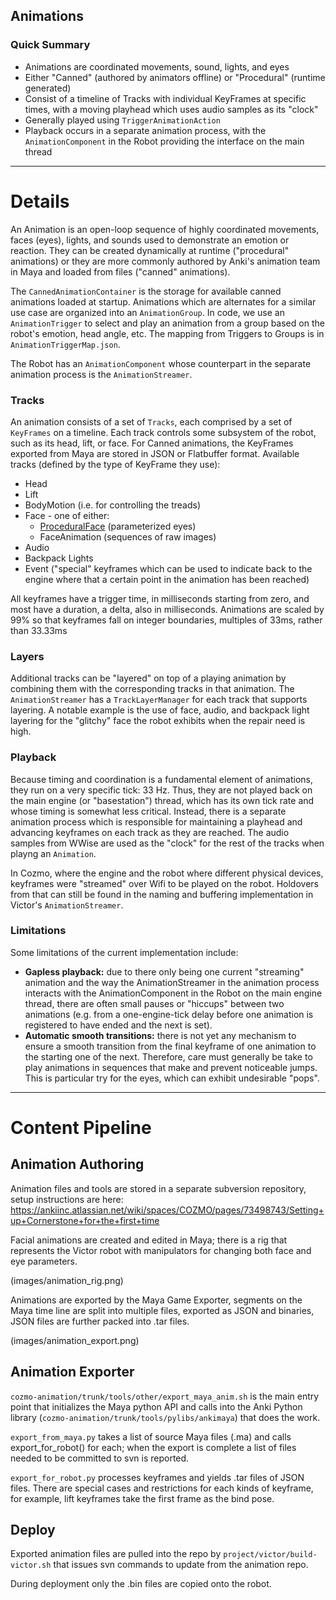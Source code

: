 ## Animations

### Quick Summary

* Animations are coordinated movements, sound, lights, and eyes
* Either "Canned" (authored by animators offline) or "Procedural" (runtime generated)
* Consist of a timeline of Tracks with individual KeyFrames at specific times, with a moving playhead which uses audio samples as its "clock"
* Generally played using `TriggerAnimationAction`
* Playback occurs in a separate animation process, with the `AnimationComponent` in the Robot providing the interface on the main thread

---

# Details

An Animation is an open-loop sequence of highly coordinated movements, faces (eyes), lights, and sounds used to demonstrate an emotion or reaction. They can be created dynamically at runtime ("procedural" animations) or they are more commonly authored by Anki's animation team in Maya and loaded from files ("canned" animations). 

The `CannedAnimationContainer` is the storage for available canned animations loaded at startup. Animations which are alternates for a similar use case are organized into an `AnimationGroup`. In code, we use an `AnimationTrigger` to select and play an animation from a group based on the robot's emotion, head angle, etc. The mapping from Triggers to Groups is in `AnimationTriggerMap.json`.

The Robot has an `AnimationComponent` whose counterpart in the separate animation process is the `AnimationStreamer`.

### Tracks
An animation consists of a set of `Tracks`, each comprised by a set of `KeyFrames` on a timeline. Each track controls some subsystem of the robot, such as its head, lift, or face. For Canned animations, the KeyFrames exported from Maya are stored in JSON or Flatbuffer format. Available tracks (defined by the type of KeyFrame they use):

* Head
* Lift
* BodyMotion (i.e. for controlling the treads)
* Face - one of either:
  - [ProceduralFace](proceduralFace.md) (parameterized eyes)
  - FaceAnimation (sequences of raw images)
* Audio
* Backpack Lights
* Event ("special" keyframes which can be used to indicate back to the engine where that a certain point in the animation has been reached)

All keyframes have a trigger time, in milliseconds starting from zero, and most have a duration, a delta, also in milliseconds. Animations are scaled by 99% so that keyframes fall on integer boundaries, multiples of 33ms, rather than 33.33ms

### Layers
Additional tracks can be "layered" on top of a playing animation by combining them with the corresponding tracks in that animation. The `AnimationStreamer` has a `TrackLayerManager` for each track that supports layering. A notable example is the use of face, audio, and backpack light layering for the "glitchy" face the robot exhibits when the repair need is high.

### Playback
Because timing and coordination is a fundamental element of animations, they run on a very specific tick: 33 Hz. Thus, they are not played back on the main engine (or "basestation") thread, which has its own tick rate and whose timing is somewhat less critical. Instead, there is a separate animation process which is responsible for maintaining a playhead and advancing keyframes on each track as they are reached. The audio samples from WWise are used as the "clock" for the rest of the tracks when playng an `Animation`.

In Cozmo, where the engine and the robot where different physical devices, keyframes were "streamed" over Wifi to be played on the robot. Holdovers from that can still be found in the naming and buffering implementation in Victor's `AnimationStreamer`. 

### Limitations
Some limitations of the current implementation include:

 * **Gapless playback:** due to there only being one current "streaming" animation and the way the AnimationStreamer in the animation process interacts with the AnimationComponent in the Robot on the main engine thread, there are often small pauses or "hiccups" between two animations (e.g. from a one-engine-tick delay before one animation is registered to have ended and the next is set). 
 * **Automatic smooth transitions:** there is not yet any mechanism to ensure a smooth transition from the final keyframe of one animation to the starting one of the next. Therefore, care must generally be take to play animations in sequences that make and prevent noticeable jumps. This is particular try for the eyes, which can exhibit undesirable "pops".

 ---

# Content Pipeline

## Animation Authoring

Animation files and tools are stored in a separate subversion repository, setup instructions are here: https://ankiinc.atlassian.net/wiki/spaces/COZMO/pages/73498743/Setting+up+Cornerstone+for+the+first+time

Facial animations are created and edited in Maya; there is a rig that represents the Victor robot with manipulators for changing both face and eye parameters.

(images/animation_rig.png)

Animations are exported by the Maya Game Exporter, segments on the Maya time line are split into multiple files, exported as JSON and binaries, JSON files are further packed into .tar files.

(images/animation_export.png)

## Animation Exporter

`cozmo-animation/trunk/tools/other/export_maya_anim.sh` is the main entry point that initializes the Maya python API and calls into the Anki Python library (`cozmo-animation/trunk/tools/pylibs/ankimaya`) that does the work.

`export_from_maya.py` takes a list of source Maya files (.ma) and calls export_for_robot() for each; when the export is complete a list of files needed to be committed to svn is reported.

`export_for_robot.py` processes keyframes and yields .tar files of JSON files. There are special cases and restrictions for each kinds of keyframe, for example, lift keyframes take the first frame as the bind pose.

## Deploy

Exported animation files are pulled into the repo by `project/victor/build-victor.sh` that issues svn commands to update from the animation repo.

During deployment only the .bin files are copied onto the robot.

